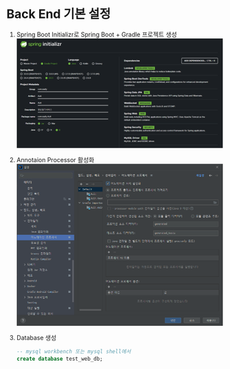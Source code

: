 # Back End 기본 설정

1. Spring Boot Initializr로 Spring Boot + Gradle 프로젝트 생성   
![Spring Boot 기본 설정 + 의존성 설정](./img/Spring_Boot_initializr.png)


2. Annotaion Processor 활성화   
![Annotation 설정](./img/annotation_processor.PNG)

3. Database 생성
   ```sql
   -- mysql workbench 또는 mysql shell에서
   create database test_web_db;
   ```